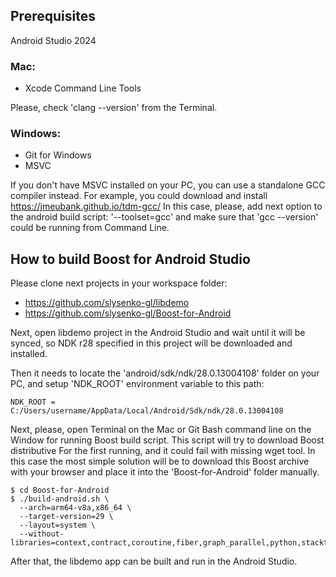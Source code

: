 ## Prerequisites

Android Studio 2024

### Mac:

- Xcode Command Line Tools

Please, check 'clang --version' from the Terminal.

### Windows:

- Git for Windows
- MSVC

If you don't have MSVC installed on your PC, you can use a standalone GCC compiler instead.
For  example, you could download and install https://jmeubank.github.io/tdm-gcc/
In this case, please, add next option to the android build script: '--toolset=gcc'
and make sure that 'gcc --version' could be running from Command Line.

## How to build Boost for Android Studio

Please clone next projects in your workspace folder:

 - https://github.com/slysenko-gl/libdemo
 - https://github.com/slysenko-gl/Boost-for-Android

Next, open libdemo project in the Android Studio and wait until it will be synced,
so NDK r28 specified in this project will be downloaded and installed.

Then it needs to locate the 'android/sdk/ndk/28.0.13004108' folder on your PC,
and setup 'NDK_ROOT' environment variable to this path:
```
NDK_ROOT = C:/Users/username/AppData/Local/Android/Sdk/ndk/28.0.13004108
```

Next, please, open Terminal on the Mac or Git Bash command line on the Window for running Boost build script.
This script will try to download Boost distributive For the first running, and it could fail with missing wget tool.
In this case the most simple solution will be to download this Boost archive with your browser and place it into the 'Boost-for-Android' folder manually.

```
$ cd Boost-for-Android
$ ./build-android.sh \
  --arch=arm64-v8a,x86_64 \
  --target-version=29 \
  --layout=system \
  --without-libraries=context,contract,coroutine,fiber,graph_parallel,python,stacktrace
```

After that, the libdemo app can be built and run in the Android Studio.

